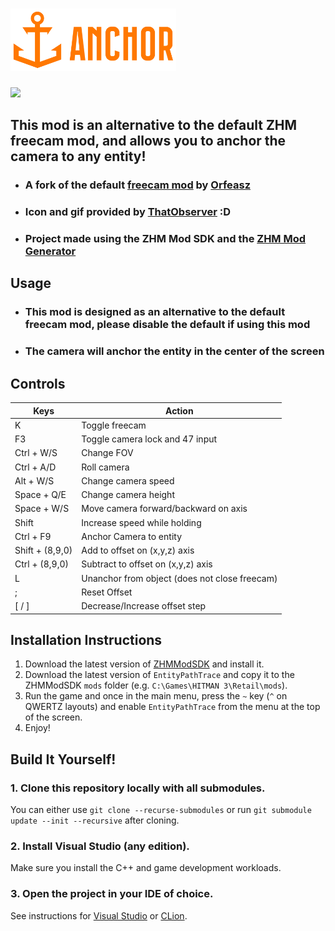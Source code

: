 # <img src="Anchor_wText.png" height="100">

![](hitman_anchor.gif)
## This mod is an alternative to the default ZHM freecam mod, and allows you to anchor the camera to any entity!
- ### A fork of the default [freecam mod](https://github.com/OrfeasZ/ZHMModSDK/tree/master/Mods/FreeCam) by [Orfeasz](https://github.com/OrfeasZ)
- ### Icon and gif provided by [ThatObserver](https://www.twitch.tv/thatobserver) :D
- ### Project made using the ZHM Mod SDK and the [ZHM Mod Generator](https://zhmmod.nofate.me/)

## Usage
- ### This mod is designed as an alternative to the default freecam mod, please disable the default if using this mod
- ### The camera will anchor the entity in the center of the screen

## Controls
| Keys                             | Action                                        |
|----------------------------------|-----------------------------------------------|
| K                                | Toggle freecam                                |
| F3                               | Toggle camera lock and 47 input               |
| Ctrl + W/S                       | Change FOV                                    |
| Ctrl + A/D                       | Roll camera                                   |
| Alt + W/S                        | Change camera speed                           |
| Space + Q/E                      | Change camera height                          |
| Space +  W/S                     | Move camera forward/backward on axis          |
| Shift                            | Increase speed while holding                  |
| Ctrl + F9                        | Anchor Camera to entity                       |
| Shift + (8,9,0)                  | Add to offset on (x,y,z) axis                 |
| Ctrl + (8,9,0)                   | Subtract to offset on (x,y,z) axis            |
| L                                | Unanchor from object (does not close freecam) |
| ;                                | Reset Offset                                  |
| [ / ]                            | Decrease/Increase offset step                 |

## Installation Instructions

1. Download the latest version of [ZHMModSDK](https://github.com/OrfeasZ/ZHMModSDK) and install it.
2. Download the latest version of `EntityPathTrace` and copy it to the ZHMModSDK `mods` folder (e.g. `C:\Games\HITMAN 3\Retail\mods`).
3. Run the game and once in the main menu, press the `~` key (`^` on QWERTZ layouts) and enable `EntityPathTrace` from the menu at the top of the screen.
4. Enjoy!

## Build It Yourself!

### 1. Clone this repository locally with all submodules.

You can either use `git clone --recurse-submodules` or run `git submodule update --init --recursive` after cloning.

### 2. Install Visual Studio (any edition).

Make sure you install the C++ and game development workloads.

### 3. Open the project in your IDE of choice.

See instructions for [Visual Studio](https://github.com/OrfeasZ/ZHMModSDK/wiki/Setting-up-Visual-Studio-for-development) or [CLion](https://github.com/OrfeasZ/ZHMModSDK/wiki/Setting-up-CLion-for-development).
